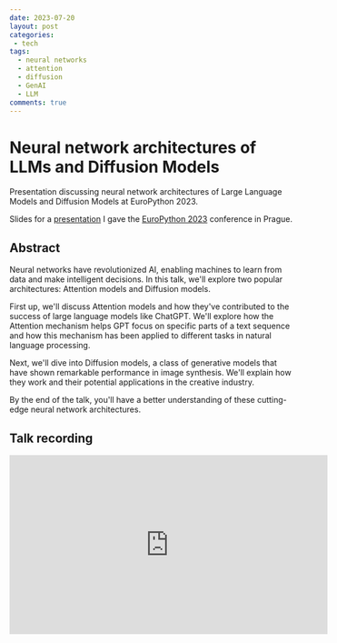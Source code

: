 ```yaml
---
date: 2023-07-20
layout: post
categories:
 - tech
tags:
  - neural networks
  - attention
  - diffusion
  - GenAI
  - LLM
comments: true
---
```


# Neural network architectures of LLMs and Diffusion Models

Presentation discussing neural network architectures of Large Language Models and Diffusion Models at EuroPython 2023.

Slides for a [presentation](https://ep2023.europython.eu/session/understanding-neural-network-architectures-with-attention-and-diffusion/)
I gave the [EuroPython 2023](https://ep2023.europython.eu/) conference in Prague.

<script defer class="speakerdeck-embed" data-id="f4840978f8f0476b915428e014fade1c" data-ratio="1.7777777777777777" src="//speakerdeck.com/assets/embed.js"></script>

<!-- more -->

## Abstract

Neural networks have revolutionized AI, enabling machines to learn from data and make intelligent decisions. In this talk, we'll explore two popular architectures: Attention models and Diffusion models.

First up, we'll discuss Attention models and how they've contributed to the success of large language models like ChatGPT. We'll explore how the Attention mechanism helps GPT focus on specific parts of a text sequence and how this mechanism has been applied to different tasks in natural language processing.

Next, we'll dive into Diffusion models, a class of generative models that have shown remarkable performance in image synthesis. We'll explain how they work and their potential applications in the creative industry.

By the end of the talk, you'll have a better understanding of these cutting-edge neural network architectures.

## Talk recording

<iframe width="560" height="315" src="https://www.youtube.com/embed/Clh0nJRMvNs?si=MRlJWwT-tUdx-6nQ" title="YouTube video player" frameborder="0" allow="accelerometer; autoplay; clipboard-write; encrypted-media; gyroscope; picture-in-picture; web-share" referrerpolicy="strict-origin-when-cross-origin" allowfullscreen></iframe>
